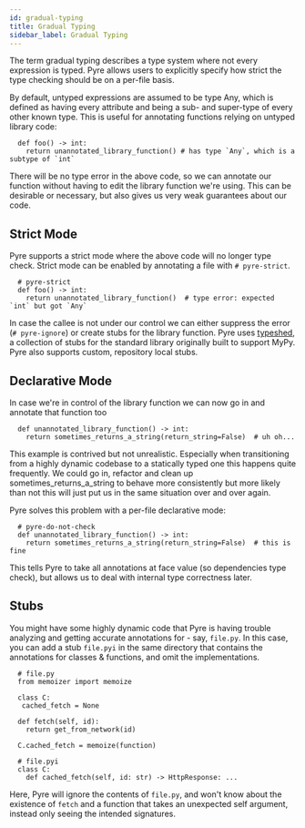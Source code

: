 ```yaml
---
id: gradual-typing
title: Gradual Typing
sidebar_label: Gradual Typing
---
```


The term gradual typing describes a type system where not every expression is typed.
Pyre allows users to explicitly specify how strict the type checking should be on a per-file basis.

By default, untyped expressions are assumed to be type Any, which is defined as having
every attribute and being a sub- and super-type of every other known type.
This is useful for annotating functions relying on untyped library code:

```
  def foo() -> int:
    return unannotated_library_function() # has type `Any`, which is a subtype of `int`
```

There will be no type error in the above code, so we can annotate our function without
having to edit the library function we're using.
This can be desirable or necessary, but also gives us very weak guarantees about our code.

## Strict Mode

Pyre supports a strict mode where the above code will no longer type check.
Strict mode can be enabled by annotating a file with `# pyre-strict`.

```
  # pyre-strict
  def foo() -> int:
    return unannotated_library_function()  # type error: expected `int` but got `Any`
```
In case the callee is not under our control we can either suppress the error
(`# pyre-ignore`) or create stubs for the library function.
Pyre uses [typeshed](https://github.com/python/typeshed), a collection of stubs
for the standard library originally built to support MyPy.
Pyre also supports custom, repository local stubs.

## Declarative Mode

In case we're in control of the library function we can now go in and annotate that function too

```
  def unannotated_library_function() -> int:
    return sometimes_returns_a_string(return_string=False)  # uh oh...
```
This example is contrived but not unrealistic. Especially when transitioning from a highly dynamic
codebase to a statically typed one this happens quite frequently.
We could go in, refactor and clean up sometimes_returns_a_string to behave more consistently
but more likely than not this will just put us in the same situation over and over again.

Pyre solves this problem with a per-file declarative mode:
```
  # pyre-do-not-check
  def unannotated_library_function() -> int:
    return sometimes_returns_a_string(return_string=False)  # this is fine
```
This tells Pyre to take all annotations at face value (so dependencies type check),
but allows us to deal with internal type correctness later.

## Stubs

You might have some highly dynamic code that Pyre is having trouble analyzing and
getting accurate annotations for - say, `file.py`.
In this case, you can add a stub `file.pyi` in the same directory that contains
the annotations for classes & functions, and omit the implementations.

```
  # file.py
  from memoizer import memoize

  class C:
   cached_fetch = None

  def fetch(self, id):
    return get_from_network(id)

  C.cached_fetch = memoize(function)

  # file.pyi
  class C:
    def cached_fetch(self, id: str) -> HttpResponse: ...
```
Here, Pyre will ignore the contents of `file.py`, and won't know about the existence
of `fetch` and a function that takes an unexpected self argument,
instead only seeing the intended signatures.
